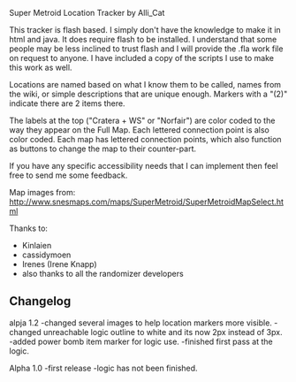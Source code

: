 Super Metroid Location Tracker by Alli_Cat

This tracker is flash based.  I simply don't have the knowledge 
to make it in html and java.  It does require flash to be installed.
I understand that some people may be less inclined to trust flash and
I will provide the .fla work file on request to anyone.  I have 
included a copy of the scripts I use to make this work as well.

Locations are named based on what I know them to be called, names
from the wiki, or simple descriptions that are unique enough.  Markers
with a "(2)" indicate there are 2 items there.  

The labels at the top ("Cratera + WS" or "Norfair") are color 
coded to the way they appear on the Full Map.  Each lettered
connection point is also color coded.  Each map has lettered 
connection points, which also function as buttons to change the 
map to their counter-part.

If you have any specific accessibility needs that I can implement
then feel free to send me some feedback.  

Map images from: http://www.snesmaps.com/maps/SuperMetroid/SuperMetroidMapSelect.html

Thanks to: 
- Kinlaien
- cassidymoen
- Irenes (Irene Knapp)
- also thanks to all the randomizer developers


Changelog
-----------------
alpja 1.2
-changed several images to help location markers more visible.
-changed unreachable logic outline to white and its now 2px instead of 3px.
-added power bomb item marker for logic use.
-finished first pass at the logic.

Alpha 1.0
-first release
-logic has not been finished.
